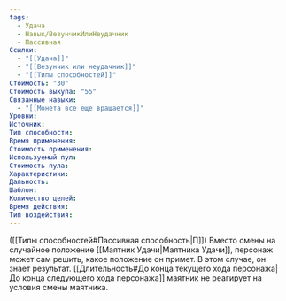 ```yaml
---
tags:
  - Удача
  - Навык/ВезунчикИлиНеудачник
  - Пассивная
Ссылки:
  - "[[Удача]]"
  - "[[Везунчик или неудачник]]"
  - "[[Типы способностей]]"
Стоимость: "30"
Стоимость выкупа: "55"
Связанные навыки:
  - "[[Монета все еще вращается]]"
Уровни:
Источник:
Тип способности:
Время применения:
Стоимость применения:
Используемый пул:
Стоимость пула:
Характеристики:
Дальность:
Шаблон:
Количество целей:
Время действия:
Тип воздействия:
---
```

([[Типы способностей#Пассивная способность|П]]) Вместо смены на случайное положение [[Маятник Удачи|Маятника Удачи]], персонаж может сам решить, какое положение он примет. В этом случае, он знает результат. [[Длительность#До конца текущего хода персонажа|До конца следующего хода персонажа]] маятник не реагирует на условия смены маятника.